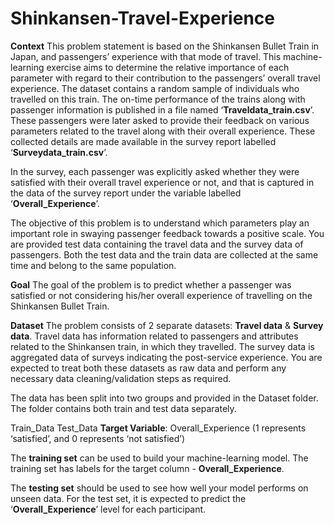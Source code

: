 # Shinkansen-Travel-Experience
**Context**
This problem statement is based on the Shinkansen Bullet Train in Japan, and passengers’ experience with that mode of travel. This machine-learning exercise aims to determine the relative importance of each parameter with regard to their contribution to the passengers’ overall travel experience. The dataset contains a random sample of individuals who travelled on this train. The on-time performance of the trains along with passenger information is published in a file named ‘**Traveldata_train.csv**’. These passengers were later asked to provide their feedback on various parameters related to the travel along with their overall experience. These collected details are made available in the survey report labelled ‘**Surveydata_train.csv**’.

In the survey, each passenger was explicitly asked whether they were satisfied with their overall travel experience or not, and that is captured in the data of the survey report under the variable labelled ‘**Overall_Experience**’.

The objective of this problem is to understand which parameters play an important role in swaying passenger feedback towards a positive scale. You are provided test data containing the travel data and the survey data of passengers. Both the test data and the train data are collected at the same time and belong to the same population.

**Goal**
The goal of the problem is to predict whether a passenger was satisfied or not considering his/her overall experience of travelling on the Shinkansen Bullet Train.

**Dataset**
The problem consists of 2 separate datasets: **Travel data** & **Survey data**. Travel data has information related to passengers and attributes related to the Shinkansen train, in which they travelled. The survey data is aggregated data of surveys indicating the post-service experience. You are expected to treat both these datasets as raw data and perform any necessary data cleaning/validation steps as required.

The data has been split into two groups and provided in the Dataset folder. The folder contains both train and test data separately.

Train_Data
Test_Data
**Target Variable**: Overall_Experience (1 represents ‘satisfied’, and 0 represents ‘not satisfied’)

The **training set** can be used to build your machine-learning model. The training set has labels for the target column - **Overall_Experience**.

The **testing set** should be used to see how well your model performs on unseen data. For the test set, it is expected to predict the ‘**Overall_Experience**’ level for each participant.
